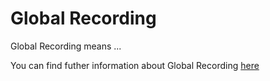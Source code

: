# Global Recording

Global Recording means ...

You can find futher information about Global Recording [here](../T3./.md)
